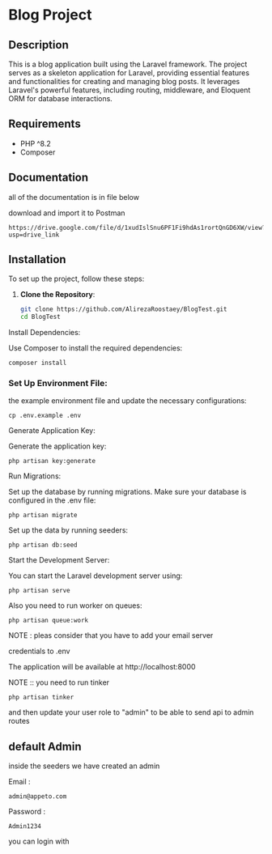 

# Blog Project

## Description

This is a blog application built using the Laravel framework. The project serves as a skeleton application for Laravel, providing essential features and functionalities for creating and managing blog posts. It leverages Laravel's powerful features, including routing, middleware, and Eloquent ORM for database interactions.

## Requirements

- PHP ^8.2
- Composer

## Documentation
all of the documentation is in file below 

download and import it to Postman

    https://drive.google.com/file/d/1xudIslSnu6PF1Fi9hdAs1rortQnGD6XW/view?usp=drive_link
## Installation

To set up the project, follow these steps:

1. **Clone the Repository**:

   ```bash
   git clone https://github.com/AlirezaRoostaey/BlogTest.git
   cd BlogTest
Install Dependencies:

Use Composer to install the required dependencies:

    composer install
### Set Up Environment File:

 the example environment file and update the necessary configurations:

    cp .env.example .env
Generate Application Key:

Generate the application key:

     
    php artisan key:generate    
Run Migrations:

Set up the database by running migrations. Make sure your database is configured in the .env file:

    php artisan migrate
Set up the data by running seeders:

    php artisan db:seed
Start the Development Server:

You can start the Laravel development server using:

    php artisan serve   
Also you need to run worker on queues:

    php artisan queue:work   
NOTE : pleas consider that you have to add your email server 

credentials to .env

 
The application will be available at http://localhost:8000

NOTE ::  you need to run tinker

    php artisan tinker

and then update your user role to "admin" to be able to send api to admin routes 

## default Admin

inside the seeders we have created an admin


Email : 

    admin@appeto.com


Password : 

    Admin1234
you can login with
